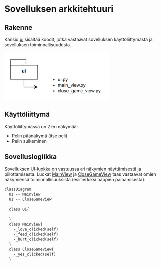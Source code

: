 # Sovelluksen arkkitehtuuri

## Rakenne

Kansio [ui](https://github.com/macabre-cs/ot-harjoitustyo/tree/master/src/ui) sisältää koodit, jotka vastaavat sovelluksen käyttöliittymästä ja sovelluksen toiminnallisuudesta.

![Kansionsisältö](https://github.com/macabre-cs/ot-harjoitustyo/blob/master/dokumentaatio/kuvat/kansiorakenne.png)

## Käyttöliittymä

Käyttöliittymässä on 2 eri näkymää:

- Pelin päänäkymä (itse peli)
- Pelin sulkeminen

## Sovelluslogiikka

Sovelluksen [UI-luokka](https://github.com/macabre-cs/ot-harjoitustyo/blob/master/src/ui/ui.py) on vastuussa eri näkymien näyttämisestä ja piilottamisesta. Luokat [MainView](https://github.com/macabre-cs/ot-harjoitustyo/blob/master/src/ui/main_view.py) ja [CloseGameView](https://github.com/macabre-cs/ot-harjoitustyo/blob/master/src/ui/close_game_view.py) taas vastaavat omien näkymiensä toiminnallisuuksista (esimerkiksi nappien painamisesta).

```mermaid
classDiagram
  UI -- MainView
  UI -- CloseGameView
  
  class UI{
    
  }
  class MainView{
    -_love_clicked(self)
    -_feed_clicked(self)
    -_hurt_clicked(self)
  }
  class CloseGameView{
    -_yes_clicked(self)
  }
```
